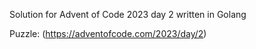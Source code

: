 Solution for Advent of Code 2023 day 2 written in Golang

Puzzle: (https://adventofcode.com/2023/day/2)
